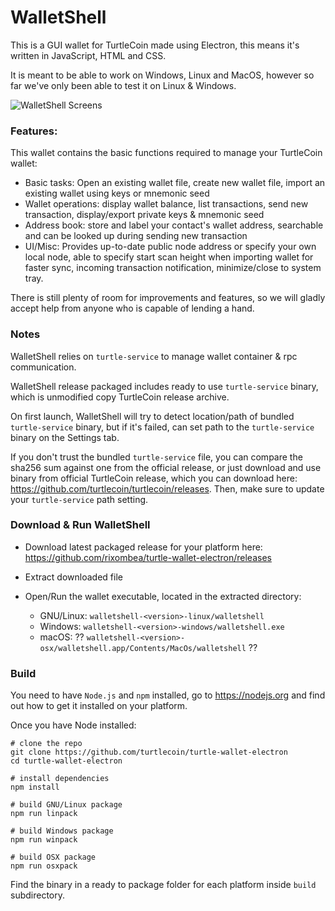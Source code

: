 # WalletShell

This is a GUI wallet for TurtleCoin made using Electron, this means it's written in JavaScript, HTML and CSS. 

It is meant to be able to work on Windows, Linux and MacOS, however so far we've only been able to test it on Linux &amp; Windows.

![WalletShell Screens](https://raw.githubusercontent.com/rixombea/turtle-wallet-electron/wssx/sc/wssc.gif "WalletShell Screens")

### Features:
This wallet contains the basic functions required to manage your TurtleCoin wallet:
  * Basic tasks: Open an existing wallet file, create new wallet file, import an existing wallet using keys or mnemonic seed
  * Wallet operations: display wallet balance, list transactions, send new transaction, display/export private keys &amp; mnemonic seed
  * Address book: store and label your contact's wallet address, searchable and can be looked up during sending new transaction
  * UI/Misc: Provides up-to-date public node address or specify your own local node, able to specify start scan height when importing wallet for faster sync, incoming transaction notification, minimize/close to system tray.

There is still plenty of room for improvements and features, so we will gladly accept help from anyone who is capable of lending a hand.

### Notes

WalletShell relies on `turtle-service` to manage wallet container &amp; rpc communication.

WalletShell release packaged includes ready to use `turtle-service` binary, which is unmodified copy TurtleCoin release archive.

On first launch, WalletShell will try to detect location/path of bundled `turtle-service` binary, but if it's failed, can set path to the `turtle-service` binary on the Settings tab.

If you don't trust the bundled `turtle-service` file, you can compare the sha256 sum against one from the official release, or just download and use binary from official TurtleCoin release, which you can download here: https://github.com/turtlecoin/turtlecoin/releases. Then,  make sure to update your `turtle-service` path setting.

### Download &amp; Run WalletShell

* Download latest packaged release for your platform here: https://github.com/rixombea/turtle-wallet-electron/releases

* Extract downloaded file
* Open/Run the wallet executable, located in the extracted directory:  
  * GNU/Linux: `walletshell-<version>-linux/walletshell`
  * Windows: `walletshell-<version>-windows/walletshell.exe`
  * macOS: ?? `walletshell-<version>-osx/walletshell.app/Contents/MacOs/walletshell` ??


### Build
You need to have `Node.js` and `npm` installed, go to https://nodejs.org and find out how to get it installed on your platform.

Once you have Node installed:
```
# clone the repo
git clone https://github.com/turtlecoin/turtle-wallet-electron
cd turtle-wallet-electron

# install dependencies
npm install

# build GNU/Linux package
npm run linpack

# build Windows package
npm run winpack

# build OSX package
npm run osxpack
```

Find the binary in a ready to package folder for each platform inside `build` subdirectory.


